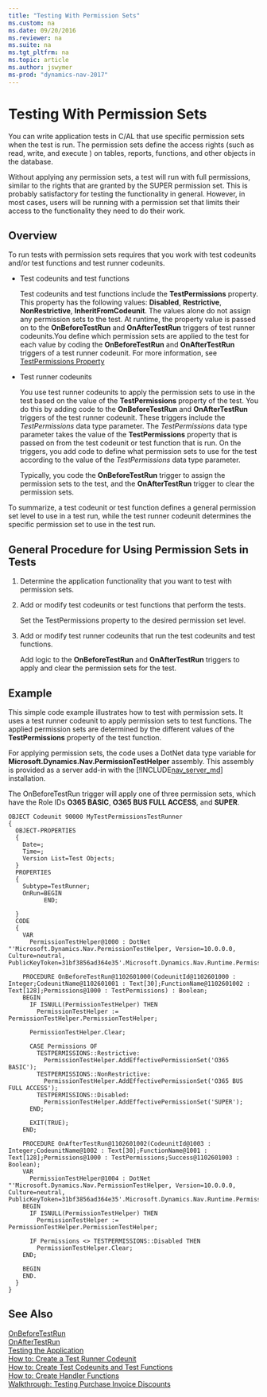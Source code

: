 ```yaml
---
title: "Testing With Permission Sets"
ms.custom: na
ms.date: 09/20/2016
ms.reviewer: na
ms.suite: na
ms.tgt_pltfrm: na
ms.topic: article
ms.author: jswymer
ms-prod: "dynamics-nav-2017"
---
```

# Testing With Permission Sets
You can write application tests in C/AL that use specific permission sets when the test is run. The permission sets define the access rights (such as read, write, and execute ) on tables, reports, functions, and other objects in the database.

Without applying any permission sets, a test will run with full permissions, similar to the rights that are granted by the SUPER permission set. This is probably satisfactory for testing the functionality in general. However, in most cases, users will be running with a permission set that limits their access to the functionality they need to do their work.

## Overview
To run tests with permission sets requires that you work with test codeunits and/or test functions and test runner codeunits.

-   Test codeunits and test functions

    Test codeunits and test functions include the **TestPermissions** property. This  property has the following values: **Disabled**, **Restrictive**, **NonRestrictive**, **InheritFromCodeunit**. The values alone do not assign any permission sets to the test. At runtime, the property value is passed on to the **OnBeforeTestRun** and **OnAfterTestRun** triggers of test runner codeunits.You define which permission sets are applied to the test for each value by coding the **OnBeforeTestRun** and **OnAfterTestRun** triggers of a test runner codeunit.
    For more information, see [TestPermissions Property](property-testpermissions.md)  
    
-   Test runner codeunits

    You use test runner codeunits to apply the permission sets to use in the test based on the value of the **TestPermissions** property of the test. You do this by adding code to the **OnBeforeTestRun** and **OnAfterTestRun** triggers of the test runner codeunit. These triggers include the *TestPermissions* data type parameter.  The *TestPermissions* data type parameter takes the value of the **TestPermissions** property that is passed on from the test codeunit or test function that is run. On the triggers, you add code to define what permission sets to use for the test according to the value of the *TestPermissions* data type parameter.

    Typically, you code the **OnBeforeTestRun** trigger to assign the permission sets to the test, and the **OnAfterTestRun** trigger to clear the permission sets.
    
To summarize, a test codeunit or test function defines a general permission set level to use in a test run, while the test runner codeunit determines the specific permission set to use in the test run.    

## General Procedure for Using Permission Sets in Tests
1.  Determine the application functionality that you want to test with permission sets.
2.  Add or modify test codeunits or test functions that perform the tests.

    Set the TestPermissions property to the desired permission set level.
3.  Add or modify test runner codeunits that run the test codeunits and test functions.

    Add logic to the **OnBeforeTestRun** and **OnAfterTestRun** triggers to apply and clear the permission sets for the test. 
 

## Example
This simple code example illustrates how to test with permission sets. It uses a test runner codeunit to apply permission sets to test functions. The applied permission sets are determined by the different values of the **TestPermissions** property of the test function. 

For applying permission sets, the code uses a DotNet data type variable for **Microsoft.Dynamics.Nav.PermissionTestHelper** assembly. This assembly is provided as a server add-in with the [!INCLUDE[nav_server_md](includes/nav_server_md.md)] installation.

The OnBeforeTestRun trigger will apply one of three permission sets, which have the Role IDs **O365 BASIC**, **O365 BUS FULL ACCESS**, and **SUPER**.

```
OBJECT Codeunit 90000 MyTestPermissionsTestRunner
{
  OBJECT-PROPERTIES
  {
    Date=;
    Time=;
    Version List=Test Objects;
  }
  PROPERTIES
  {
    Subtype=TestRunner;
    OnRun=BEGIN
          END;

  }
  CODE
  {
    VAR
      PermissionTestHelper@1000 : DotNet "'Microsoft.Dynamics.Nav.PermissionTestHelper, Version=10.0.0.0, Culture=neutral, PublicKeyToken=31bf3856ad364e35'.Microsoft.Dynamics.Nav.Runtime.PermissionTestHelper";

    PROCEDURE OnBeforeTestRun@1102601000(CodeunitId@1102601000 : Integer;CodeunitName@1102601001 : Text[30];FunctionName@1102601002 : Text[128];Permissions@1000 : TestPermissions) : Boolean;
    BEGIN
      IF ISNULL(PermissionTestHelper) THEN
        PermissionTestHelper := PermissionTestHelper.PermissionTestHelper;

      PermissionTestHelper.Clear;

      CASE Permissions OF
        TESTPERMISSIONS::Restrictive:
          PermissionTestHelper.AddEffectivePermissionSet('O365 BASIC');
        TESTPERMISSIONS::NonRestrictive:
          PermissionTestHelper.AddEffectivePermissionSet('O365 BUS FULL ACCESS');
        TESTPERMISSIONS::Disabled:
          PermissionTestHelper.AddEffectivePermissionSet('SUPER');
      END;

      EXIT(TRUE);
    END;

    PROCEDURE OnAfterTestRun@1102601002(CodeunitId@1003 : Integer;CodeunitName@1002 : Text[30];FunctionName@1001 : Text[128];Permissions@1000 : TestPermissions;Success@1102601003 : Boolean);
    VAR
      PermissionTestHelper@1004 : DotNet "'Microsoft.Dynamics.Nav.PermissionTestHelper, Version=10.0.0.0, Culture=neutral, PublicKeyToken=31bf3856ad364e35'.Microsoft.Dynamics.Nav.Runtime.PermissionTestHelper";
    BEGIN
      IF ISNULL(PermissionTestHelper) THEN
        PermissionTestHelper := PermissionTestHelper.PermissionTestHelper;

      IF Permissions <> TESTPERMISSIONS::Disabled THEN
        PermissionTestHelper.Clear;
    END;

    BEGIN
    END.
  }
}

```
## See Also  
[OnBeforeTestRun](trigger-onbeforetestrun.md)  
[OnAfterTestRun](trigger-onaftertestrun.md)  
[Testing the Application](Testing-the-Application.md)  
[How to: Create a Test Runner Codeunit](How-to--Create-a-Test-Runner-Codeunit.md)  
[How to: Create Test Codeunits and Test Functions](How-to--Create-Test-Codeunits-and-Test-Functions.md)  
[How to: Create Handler Functions](How-to--Create-Handler-Functions.md)  
[Walkthrough: Testing Purchase Invoice Discounts](Walkthrough--Testing-Purchase-Invoice-Discounts.md)  
